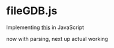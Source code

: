 fileGDB.js
==========
Implementing [this](http://trac.osgeo.org/gdal/wiki/FGDBSpecification) in JavaScript

now with parsing, next up actual working